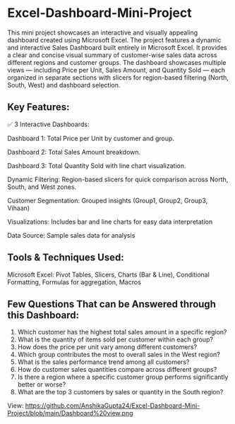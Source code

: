 # Excel-Dashboard-Mini-Project
This mini project showcases an interactive and visually appealing dashboard created using Microsoft Excel.
The project features a dynamic and interactive Sales Dashboard built entirely in Microsoft Excel. It provides a clear and concise visual summary of customer-wise sales data across different regions and customer groups.
The dashboard showcases multiple views — including Price per Unit, Sales Amount, and Quantity Sold — each organized in separate sections with slicers for region-based filtering (North, South, West) and dashboard selection.

## Key Features:
✅ 3 Interactive Dashboards:

Dashboard 1: Total Price per Unit by customer and group.

Dashboard 2: Total Sales Amount breakdown.

Dashboard 3: Total Quantity Sold with line chart visualization.

Dynamic Filtering: Region-based slicers for quick comparison across North, South, and West zones.

Customer Segmentation: Grouped insights (Group1, Group2, Group3, Vihaan)

Visualizations: Includes bar and line charts for easy data interpretation

Data Source: Sample sales data for analysis

## Tools & Techniques Used:
Microsoft Excel: Pivot Tables, Slicers, Charts (Bar & Line), Conditional Formatting, Formulas for aggregation, Macros

## Few Questions That can be Answered through this Dashboard:
1. Which customer has the highest total sales amount in a specific region?
2. What is the quantity of items sold per customer within each group?
3. How does the price per unit vary among different customers?
4. Which group contributes the most to overall sales in the West region?
5. What is the sales performance trend among all customers?
6. How do customer sales quantities compare across different groups?
7. Is there a region where a specific customer group performs significantly better or worse?
8. What are the top 3 customers by sales or quantity in the South region?

View: 
https://github.com/AnshikaGupta24/Excel-Dashboard-Mini-Project/blob/main/Dashboard%20view.png
